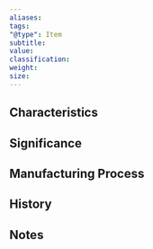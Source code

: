 ```yaml
---
aliases:
tags:
"@type": Item
subtitle:
value:
classification:
weight:
size:
---
```

  

## Characteristics

  

## Significance

  

## Manufacturing Process

  

## History

  

## Notes